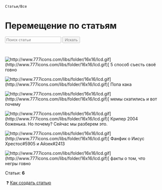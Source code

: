 <script type="text/javascript">
var lastResFind=""; // последний удачный результат
var copy_page=""; // копия страницы в ихсодном виде
function TrimStr(s) {
     s = s.replace( /^\s+/g, '');
  return s.replace( /\s+$/g, '');
}
function FindOnPage(inputId) {//ищет текст на странице, в параметр передается ID поля для ввода
  var obj = window.document.getElementById(inputId);
  var textToFind;
  
  if (obj) {
    textToFind = TrimStr(obj.value);//обрезаем пробелы
  } else {
    alert("Введенная фраза не найдена");
    return;
  }
  if (textToFind == "") {
    alert("Вы ничего не ввели");
    return;
  }
   
  if(document.body.innerHTML.indexOf(textToFind)=="-1")
  alert("Ничего не найдено, проверьте правильность ввода!");
   
  if(copy_page.length>0)
        document.body.innerHTML=copy_page;
  else copy_page=document.body.innerHTML;
 
   
  document.body.innerHTML = document.body.innerHTML.replace(eval("/name="+lastResFind+"/gi")," ");//стираем предыдущие якори для скрола
  document.body.innerHTML = document.body.innerHTML.replace(eval("/"+textToFind+"/gi"),"<a name="+textToFind+" style='background:red'>"+textToFind+"</a>"); //Заменяем найденный текст ссылками с якорем;
  lastResFind=textToFind; // сохраняем фразу для поиска, чтобы в дальнейшем по ней стереть все ссылки
  window.location = '#'+textToFind;//перемещаем скрол к последнему найденному совпадению
 } 
</script>
`Статьи/Все`

# Перемещение по статьям
<input type="text" id="text-to-find" value="Поиск статьи" style="opacity: 0.5;"> 
<input type="button" onclick="javascript: FindOnPage('text-to-find'); return false;" value="Искать" style="opacity: 0.5;" />

​

![http://www.777icons.com/libs/folder/16x16/lcd.gif](http://www.777icons.com/libs/folder/16x16/lcd.gif)[<font size="3"> 5 способ съесть своё говно</font>](https://pl0xo.github.io/5-sposobov-siest-svoiyo-govno1/)

![http://www.777icons.com/libs/folder/16x16/lcd.gif](http://www.777icons.com/libs/folder/16x16/lcd.gif)[<font size="3"> Попа кака</font>](https://pl0xo.github.io/popa-kaka2/)

![http://www.777icons.com/libs/folder/16x16/lcd.gif](http://www.777icons.com/libs/folder/16x16/lcd.gif)[<font size="3"> мемы скатились и вот почему</font>](https://pl0xo.github.io/msivp3/)

![http://www.777icons.com/libs/folder/16x16/lcd.gif](http://www.777icons.com/libs/folder/16x16/lcd.gif)[<font size="3"> Крипер 2004 боженька. Но почему? Сейчас мы разберем это.</font>](https://pl0xo.github.io/unnamed3)

![http://www.777icons.com/libs/folder/16x16/lcd.gif](http://www.777icons.com/libs/folder/16x16/lcd.gif)[<font size="3"> Фанфик о Иисус Хрестос#5905 и Айзек#2413</font>](https://pl0xo.github.io/fanfik5)

![http://www.777icons.com/libs/folder/16x16/lcd.gif](http://www.777icons.com/libs/folder/16x16/lcd.gif)[<font size="3"> факты о том, что негры говно</font>](https://pl0xo.github.io/negrigovno6)

Статьи: **6**

​
❓ [Как создать статью](https://pl0xo.github.io/add/)
